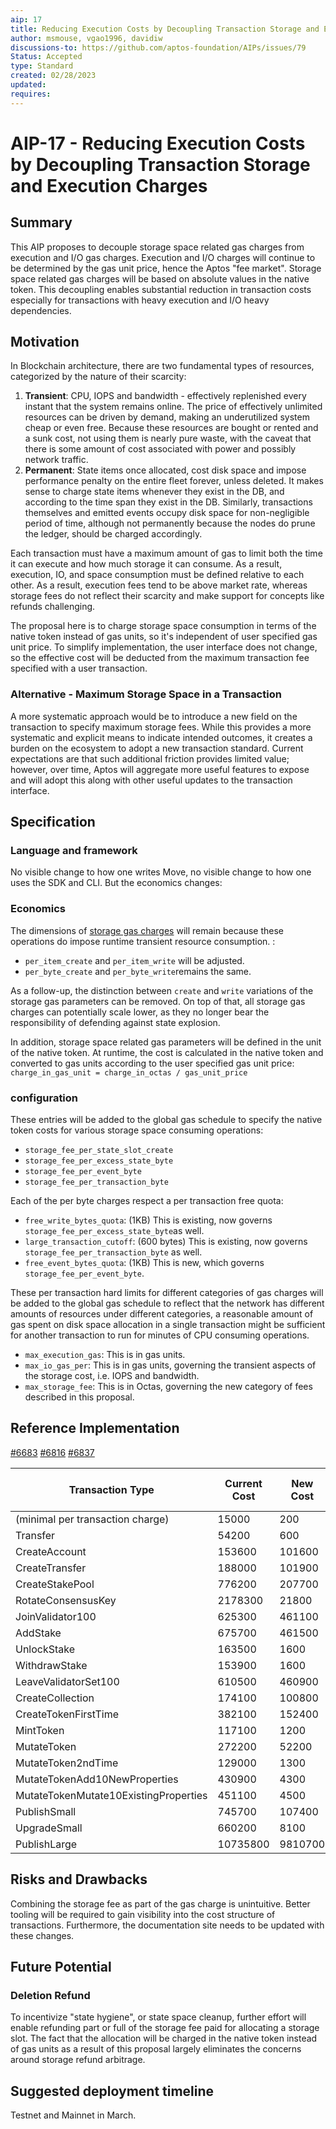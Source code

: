 ```yaml
---
aip: 17
title: Reducing Execution Costs by Decoupling Transaction Storage and Execution Charges
author: msmouse, vgao1996, davidiw
discussions-to: https://github.com/aptos-foundation/AIPs/issues/79
Status: Accepted
type: Standard
created: 02/28/2023
updated:
requires:
---
```


# AIP-17 - Reducing Execution Costs by Decoupling Transaction Storage and Execution Charges
  
## Summary

This AIP proposes to decouple storage space related gas charges from execution and I/O gas charges. Execution and I/O charges will continue to be determined by the gas unit price, hence the Aptos "fee market". Storage space related gas charges will be based on absolute values in the native token. This decoupling enables substantial reduction in transaction costs especially for transactions with heavy execution and I/O heavy dependencies.

## Motivation

In Blockchain architecture, there are two fundamental types of resources, categorized by the nature of their scarcity:

1. **Transient**: CPU, IOPS and bandwidth - effectively replenished every instant that the system remains online. The price of effectively unlimited resources can be driven by demand, making an underutilized system cheap or even free. Because these resources are bought or rented and a sunk cost, not using them is nearly pure waste, with the caveat that there is some amount of cost associated with power and possibly network traffic.
2. **Permanent**: State items once allocated, cost disk space and impose performance penalty on the entire fleet forever, unless deleted. It makes sense to charge state items whenever they exist in the DB, and according to the time span they exist in the DB. Similarly, transactions themselves and emitted events occupy disk space for non-negligible period of time, although not permanently because the nodes do prune the ledger, should be charged accordingly.

Each transaction must have a maximum amount of gas to limit both the time it can execute and how much storage it can consume. As a result, execution, IO, and space consumption must be defined relative to each other. As a result, execution fees tend to be above market rate, whereas storage fees do not reflect their scarcity and make support for concepts like refunds challenging.

The proposal here is to charge storage space consumption in terms of the native token instead of gas units, so it's independent of user specified gas unit price. To simplify implementation, the user interface does not change, so the effective cost will be deducted from the maximum transaction fee specified with a user transaction.

### Alternative - Maximum Storage Space in a Transaction

A more systematic approach would be to introduce a new field on the transaction to specify maximum storage fees. While this provides a more systematic and explicit means to indicate intended outcomes, it creates a burden on the ecosystem to adopt a new transaction standard. Current expectations are that such additional friction provides limited value; however, over time, Aptos will aggregate more useful features to expose and will adopt this along with other useful updates to the transaction interface.

## Specification

### Language and framework

No visible change to how one writes Move, no visible change to how one uses the SDK and CLI. But the economics changes:

### Economics

The dimensions of [storage gas charges](https://github.com/aptos-labs/aptos-core/blob/7ad1c053f8a33aba4a485fe28e81a6f419187eaf/aptos-move/framework/aptos-framework/sources/storage_gas.move#L183-L196) will remain because these operations do impose runtime transient resource consumption. :

- `per_item_create` and `per_item_write` will be adjusted.
- `per_byte_create` and `per_byte_write`remains the same.

As a follow-up, the distinction between `create` and `write` variations of the storage gas parameters can be removed. On top of that, all storage gas charges can potentially scale lower, as they no longer bear the responsibility of defending against state explosion.

In addition, storage space related gas parameters will be defined in the unit of the native token. At runtime, the cost is calculated in the native token and converted to gas units according to the user specified gas unit price: `charge_in_gas_unit = charge_in_octas / gas_unit_price`

### configuration

These entries will be added to the global gas schedule to specify the native token costs for various storage space consuming operations:

- `storage_fee_per_state_slot_create`
- `storage_fee_per_excess_state_byte`
- `storage_fee_per_event_byte`
- `storage_fee_per_transaction_byte`

Each of the per byte charges respect a per transaction free quota:

- `free_write_bytes_quota`: (1KB) This is existing, now governs `storage_fee_per_excess_state_byte`as well.
- `large_transaction_cutoff`: (600 bytes) This is existing, now governs `storage_fee_per_transaction_byte` as well.
- `free_event_bytes_quota`: (1KB) This is new, which governs `storage_fee_per_event_byte`.

These per transaction hard limits for different categories of gas charges will be added to the global gas schedule to reflect that the network has different amounts of resources under different categories, a reasonable amount of gas spent on disk space allocation in a single transaction might be sufficient for another transaction to run for minutes of CPU consuming operations.

- `max_execution_gas`: This is in gas units.
- `max_io_gas_per`: This is in gas units, governing the transient aspects of the storage cost, i.e. IOPS and bandwidth.
- `max_storage_fee`: This is in Octas, governing the new category of fees described in this proposal.


## Reference Implementation

[#6683](https://github.com/aptos-labs/aptos-core/pull/6683)
[#6816](https://github.com/aptos-labs/aptos-core/pull/6816)
[#6837](https://github.com/aptos-labs/aptos-core/pull/6837)

| Transaction Type | Current Cost | New Cost | Change | reduced by factor |
| - | - | - | - | - |
| (minimal per transaction charge) | 15000 | 200 | -98.67% | 75.0x |
| Transfer | 54200 | 600 | -98.89% | 90.3x |
| CreateAccount | 153600 | 101600 | -33.85% | 1.5x |
| CreateTransfer | 188000 | 101900 | -45.80% | 1.8x |
| CreateStakePool | 776200 | 207700 | -73.24% | 3.7x |
| RotateConsensusKey | 2178300 | 21800 | -99.00% | 99.9x |
| JoinValidator100 | 625300 | 461100 | -26.26% | 1.4x |
| AddStake | 675700 | 461500 | -31.70% | 1.5x |
| UnlockStake | 163500 | 1600 | -99.02% | 102.2x |
| WithdrawStake | 153900 | 1600 | -98.96% | 96.2x |
| LeaveValidatorSet100 | 610500 | 460900 | -24.50% | 1.3x |
| CreateCollection | 174100 | 100800 | -42.10% | 1.7x |
| CreateTokenFirstTime | 382100 | 152400 | -60.12% | 2.5x |
| MintToken | 117100 | 1200 | -98.98% | 97.6x |
| MutateToken | 272200 | 52200 | -80.82% | 5.2x |
| MutateToken2ndTime | 129000 | 1300 | -98.99% | 99.2x |
| MutateTokenAdd10NewProperties | 430900 | 4300 | -99.00% | 100.2x |
| MutateTokenMutate10ExistingProperties | 451100 | 4500 | -99.00% | 100.2x |
| PublishSmall | 745700 | 107400 | -85.60% | 6.9x |
| UpgradeSmall | 660200 | 8100 | -98.77% | 81.5x |
| PublishLarge | 10735800 | 9810700 | -8.62% | 1.1x |

## Risks and Drawbacks

Combining the storage fee as part of the gas charge is unintuitive. Better tooling will be required to  gain visibility into the cost structure of transactions. Furthermore, the documentation site needs to be updated with these changes.

## Future Potential

### Deletion Refund 

To incentivize "state hygiene", or state space cleanup, further effort will enable refunding part or full of the storage fee paid for allocating a storage slot. The fact that the allocation will be charged in the native token instead of gas units as a result of this proposal largely eliminates the concerns around storage refund arbitrage.

## Suggested deployment timeline

Testnet and Mainnet in March.
